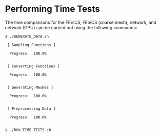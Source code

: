 # Performing Time Tests

The time comparisons for the FEniCS, FEniCS (coarse mesh), network, and network (GPU) can be carried out using the following commands:

```console
$ ./GENERATE_DATA.sh

 [ Sampling Functions ]

  Progress:  100.0%


 [ Converting Functions ]
 
  Progress:  100.0%


 [ Generating Meshes ]

  Progress:  100.0%


 [ Preprocessing Data ]
 
  Progress:  100.0%


$ ./RUN_TIME_TESTS.sh

```
